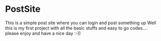 # PostSite
This is a simple post site where you can login and post something up
Well this is my first project with all the basic stuffs and easy to go codes....
please enjoy and have a nice day :-))
